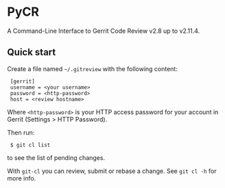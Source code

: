 PyCR
====

A Command-Line Interface to Gerrit Code Review v2.8 up to v2.11.4.

Quick start
-----------

Create a file named `~/.gitreview` with the following content:

     [gerrit]
     username = <your username>
     password = <http-password>
     host = <review hostname>

Where `<http-password>` is your HTTP access password for your account in Gerrit
(Settings > HTTP Password).

Then run:

     $ git cl list

to see the list of pending changes.

With `git-cl` you can review, submit or rebase a change. See `git cl -h` for
more info.
